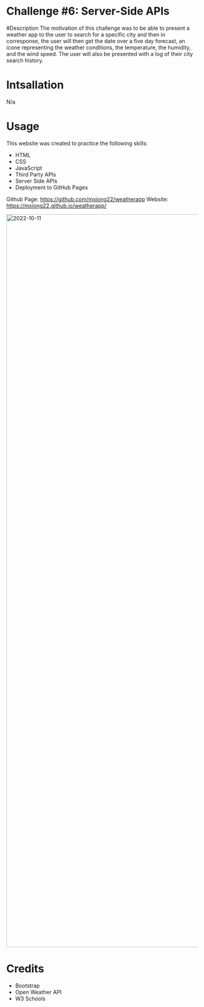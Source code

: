 # Challenge #6: Server-Side APIs 
#Description
The motivation of this challenge was to be able to present a weather app to the user to search for a specific city and then in corresponse, the user will then get the date over a five day forecast, an icone representing the weather conditions, the temperature, the humidity, and the wind speed. 
The user will also be presented with a log of their city search history. 

# Intsallation 
N/a

# Usage
This website was created to practice the following skills:
- HTML 
- CSS
- JavaScript
- Third Party APIs
- Server Side APIs
- Deployment to GitHub Pages

Github Page: https://github.com/mxiong22/weatherapp
Website: https://mxiong22.github.io/weatherapp/

<img width="1928" alt="2022-10-11" src="https://user-images.githubusercontent.com/107875628/195242209-814c3816-3c72-4774-9da5-be173c9b9aa1.png">


# Credits
- Bootstrap 
- Open Weather API 
- W3 Schools 
